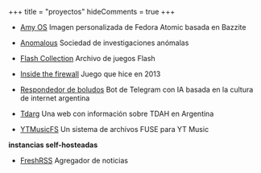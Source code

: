 +++
title = "proyectos"
hideComments = true
+++

- [Amy OS](https://github.com/astrovm/amyos) Imagen personalizada de Fedora Atomic basada en Bazzite

- [Anomalous](https://anomalous.xyz/) Sociedad de investigaciones anómalas

- [Flash Collection](https://4st.li/flash/) Archivo de juegos Flash

- [Inside the firewall](https://4st.li/insidethefirewall) Juego que hice en 2013

- [Respondedor de boludos](https://t.me/respondedorbot) Bot de Telegram con IA basada en la cultura de internet argentina

- [Tdarg](https://tdarg.4st.li/) Una web con información sobre TDAH en Argentina

- [YTMusicFS](https://github.com/astrovm/ytmusicfs) Un sistema de archivos FUSE para YT Music

**instancias self-hosteadas**

- [FreshRSS](https://news.4st.li/) Agregador de noticias
